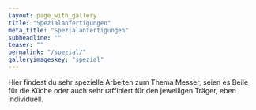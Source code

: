 ```yaml
---
layout: page_with_gallery
title: "Spezialanfertigungen"
meta_title: "Spezialanfertigungen"
subheadline: ""
teaser: ""
permalink: "/spezial/"
galleryimageskey: "spezial"
---
```

Hier findest du sehr spezielle  Arbeiten zum Thema Messer, 
seien es Beile für die Küche oder auch sehr raffiniert für 
den jeweiligen Träger, eben individuell.
<br>



